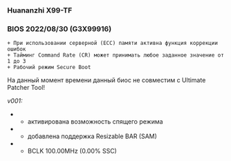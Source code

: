 ### Huananzhi X99-TF
### BIOS 2022/08/30 (G3X99916)

    + При использовании серверной (ECC) памяти активна функция коррекции ошибок
    + Тайминг Command Rate (CR) может принимать любое заданное значение от 1 до 3
	+ Рабочий режим Secure Boot

На данный момент времени данный биос не совместим с Ultimate Patcher Tool!

*v001:*
* + активирована возможность спящего режима
* + добавлена поддержка Resizable BAR (SAM)
* + BCLK 100.00MHz (0.00% SSC)